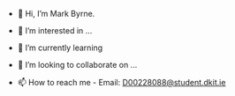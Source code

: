 - 👋 Hi, I’m Mark Byrne.
- 👀 I’m interested in ...
- 🌱 I’m currently learning 
- 💞️ I’m looking to collaborate on ...


- 📫 How to reach me -
Email: D00228088@student.dkit.ie



<!---
MarkByrneDKIT/MarkByrneDKIT is a ✨ special ✨ repository because its `README.md` (this file) appears on your GitHub profile.
You can click the Preview link to take a look at your changes.
--->
